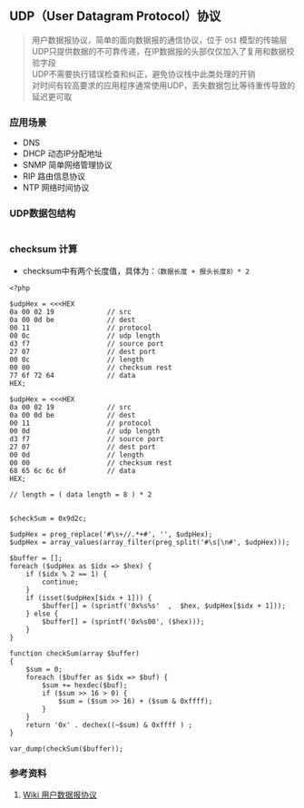 
## UDP（User Datagram Protocol）协议

> 用户数据报协议，简单的面向数据报的通信协议，位于 `OSI` 模型的传输层  
> UDP只提供数据的不可靠传递，在IP数据报的头部仅仅加入了复用和数据校验字段  
> UDP不需要执行错误检查和纠正，避免协议栈中此类处理的开销  
> 对时间有较高要求的应用程序通常使用UDP，丢失数据包比等待重传导致的延迟更可取  

### 应用场景
- DNS
- DHCP 动态IP分配地址
- SNMP 简单网络管理协议
- RIP 路由信息协议
- NTP 网络时间协议

### UDP数据包结构
```bash

```

### checksum 计算
- checksum中有两个长度值，具体为：`（数据长度 + 报头长度8）* 2`

```
<?php

$udpHex = <<<HEX
0a 00 02 19             // src
0a 00 0d be             // dest
00 11                   // protocol
00 0c                   // udp length
d3 f7                   // source port
27 07                   // dest port
00 0c                   // length
00 00                   // checksum rest
77 6f 72 64             // data
HEX;

$udpHex = <<<HEX
0a 00 02 19             // src
0a 00 0d be             // dest
00 11                   // protocol
00 0d                   // udp length
d3 f7                   // source port
27 07                   // dest port
00 0d                   // length
00 00                   // checksum rest
68 65 6c 6c 6f          // data
HEX;

// length = ( data length = 8 ) * 2


$checkSum = 0x9d2c;

$udpHex = preg_replace('#\s+//.*+#', '', $udpHex);
$udpHex = array_values(array_filter(preg_split('#\s|\n#', $udpHex)));

$buffer = [];
foreach ($udpHex as $idx => $hex) {
    if ($idx % 2 == 1) {
        continue;
    }
    if (isset($udpHex[$idx + 1])) {
        $buffer[] = (sprintf('0x%s%s'  ,  $hex, $udpHex[$idx + 1]));
    } else {
        $buffer[] = (sprintf('0x%s00', ($hex)));
    }
}

function checkSum(array $buffer)
{
    $sum = 0;
    foreach ($buffer as $idx => $buf) {
        $sum += hexdec($buf);
        if ($sum >> 16 > 0) {
            $sum = ($sum >> 16) + ($sum & 0xffff);
        }
    }
    return '0x' . dechex((~$sum) & 0xffff ) ;
}

var_dump(checkSum($buffer));
```

### 参考资料
1. [Wiki 用户数据报协议](https://zh.wikipedia.org/wiki/%E7%94%A8%E6%88%B7%E6%95%B0%E6%8D%AE%E6%8A%A5%E5%8D%8F%E8%AE%AE)
